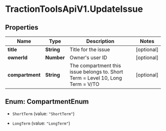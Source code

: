 # TractionToolsApiV1.UpdateIssue

## Properties
Name | Type | Description | Notes
------------ | ------------- | ------------- | -------------
**title** | **String** | Title for the issue | [optional] 
**ownerId** | **Number** | Owner&#39;s user ID | [optional] 
**compartment** | **String** | The compartment this issue belongs to. Short Term &#x3D; Level 10, Long Term &#x3D; V/TO | [optional] 


<a name="CompartmentEnum"></a>
## Enum: CompartmentEnum


* `ShortTerm` (value: `"ShortTerm"`)

* `LongTerm` (value: `"LongTerm"`)




